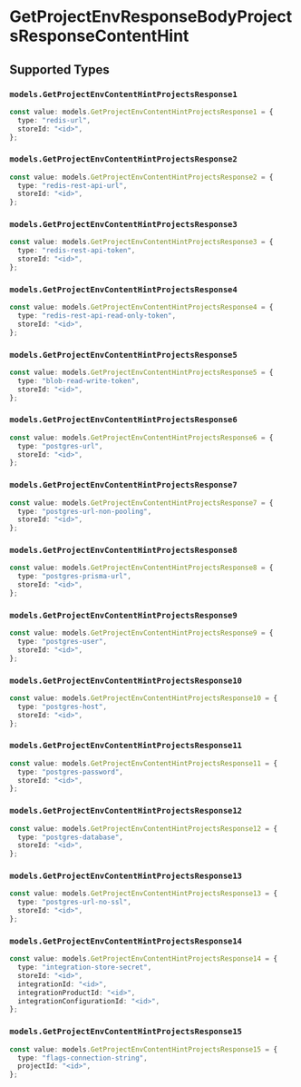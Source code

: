 # GetProjectEnvResponseBodyProjectsResponseContentHint


## Supported Types

### `models.GetProjectEnvContentHintProjectsResponse1`

```typescript
const value: models.GetProjectEnvContentHintProjectsResponse1 = {
  type: "redis-url",
  storeId: "<id>",
};
```

### `models.GetProjectEnvContentHintProjectsResponse2`

```typescript
const value: models.GetProjectEnvContentHintProjectsResponse2 = {
  type: "redis-rest-api-url",
  storeId: "<id>",
};
```

### `models.GetProjectEnvContentHintProjectsResponse3`

```typescript
const value: models.GetProjectEnvContentHintProjectsResponse3 = {
  type: "redis-rest-api-token",
  storeId: "<id>",
};
```

### `models.GetProjectEnvContentHintProjectsResponse4`

```typescript
const value: models.GetProjectEnvContentHintProjectsResponse4 = {
  type: "redis-rest-api-read-only-token",
  storeId: "<id>",
};
```

### `models.GetProjectEnvContentHintProjectsResponse5`

```typescript
const value: models.GetProjectEnvContentHintProjectsResponse5 = {
  type: "blob-read-write-token",
  storeId: "<id>",
};
```

### `models.GetProjectEnvContentHintProjectsResponse6`

```typescript
const value: models.GetProjectEnvContentHintProjectsResponse6 = {
  type: "postgres-url",
  storeId: "<id>",
};
```

### `models.GetProjectEnvContentHintProjectsResponse7`

```typescript
const value: models.GetProjectEnvContentHintProjectsResponse7 = {
  type: "postgres-url-non-pooling",
  storeId: "<id>",
};
```

### `models.GetProjectEnvContentHintProjectsResponse8`

```typescript
const value: models.GetProjectEnvContentHintProjectsResponse8 = {
  type: "postgres-prisma-url",
  storeId: "<id>",
};
```

### `models.GetProjectEnvContentHintProjectsResponse9`

```typescript
const value: models.GetProjectEnvContentHintProjectsResponse9 = {
  type: "postgres-user",
  storeId: "<id>",
};
```

### `models.GetProjectEnvContentHintProjectsResponse10`

```typescript
const value: models.GetProjectEnvContentHintProjectsResponse10 = {
  type: "postgres-host",
  storeId: "<id>",
};
```

### `models.GetProjectEnvContentHintProjectsResponse11`

```typescript
const value: models.GetProjectEnvContentHintProjectsResponse11 = {
  type: "postgres-password",
  storeId: "<id>",
};
```

### `models.GetProjectEnvContentHintProjectsResponse12`

```typescript
const value: models.GetProjectEnvContentHintProjectsResponse12 = {
  type: "postgres-database",
  storeId: "<id>",
};
```

### `models.GetProjectEnvContentHintProjectsResponse13`

```typescript
const value: models.GetProjectEnvContentHintProjectsResponse13 = {
  type: "postgres-url-no-ssl",
  storeId: "<id>",
};
```

### `models.GetProjectEnvContentHintProjectsResponse14`

```typescript
const value: models.GetProjectEnvContentHintProjectsResponse14 = {
  type: "integration-store-secret",
  storeId: "<id>",
  integrationId: "<id>",
  integrationProductId: "<id>",
  integrationConfigurationId: "<id>",
};
```

### `models.GetProjectEnvContentHintProjectsResponse15`

```typescript
const value: models.GetProjectEnvContentHintProjectsResponse15 = {
  type: "flags-connection-string",
  projectId: "<id>",
};
```

